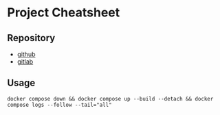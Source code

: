# Project Cheatsheet

## Repository

- [github](https://github.com/thibaulthulaux/demo-flask-webapp)
- [gitlab](https://gitlab.com/thibaulthulaux/demo-flask-webapp)

## Usage

```shell
docker compose down && docker compose up --build --detach && docker compose logs --follow --tail="all"
```
